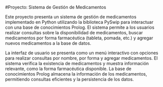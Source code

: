 #Proyecto: Sistema de Gestión de Medicamentos

Este proyecto presenta un sistema de gestión de medicamentos implementado en Python utilizando la biblioteca PySwip para interactuar con una base de conocimientos Prolog. El sistema permite a los usuarios realizar consultas sobre la disponibilidad de medicamentos, buscar medicamentos por forma farmacéutica (tableta, pomada, etc.) y agregar nuevos medicamentos a la base de datos.

La interfaz de usuario se presenta como un menú interactivo con opciones para realizar consultas por nombre, por forma y agregar medicamentos. El sistema verifica la existencia de medicamentos y muestra información relevante, como la forma farmacéutica disponible. La base de conocimientos Prolog almacena la información de los medicamentos, permitiendo consultas eficientes y la persistencia de los datos.
